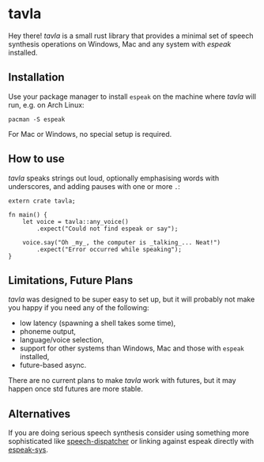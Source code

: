 # tavla
Hey there! _tavla_ is a small rust library that provides a
minimal set of speech synthesis operations on Windows, Mac
and any system with _espeak_ installed.

## Installation
Use your package manager to install `espeak` on the machine
where _tavla_ will run, e.g. on Arch Linux:

    pacman -S espeak

For Mac or Windows, no special setup is required.

## How to use
_tavla_ speaks strings out loud, optionally emphasising words
with underscores, and adding pauses with one or more `.`:

    extern crate tavla;

    fn main() {
        let voice = tavla::any_voice()
            .expect("Could not find espeak or say");

        voice.say("Oh _my_, the computer is _talking_... Neat!")
            .expect("Error occurred while speaking");
    }

## Limitations, Future Plans
_tavla_ was designed to be super easy to set up, but it will
probably not make you happy if you need any of the following:
* low latency (spawning a shell takes some time),
* phoneme output,
* language/voice selection,
* support for other systems than Windows, Mac and those with `espeak` installed,
* future-based async.

There are no current plans to make _tavla_ work with futures,
but it may happen once std futures are more stable.

## Alternatives
If you are doing serious speech synthesis consider using
something more sophisticated like
[speech-dispatcher](https://crates.io/crates/speech-dispatcher)
or linking against espeak directly with
[espeak-sys](https://crates.io/crates/espeak-sys).

